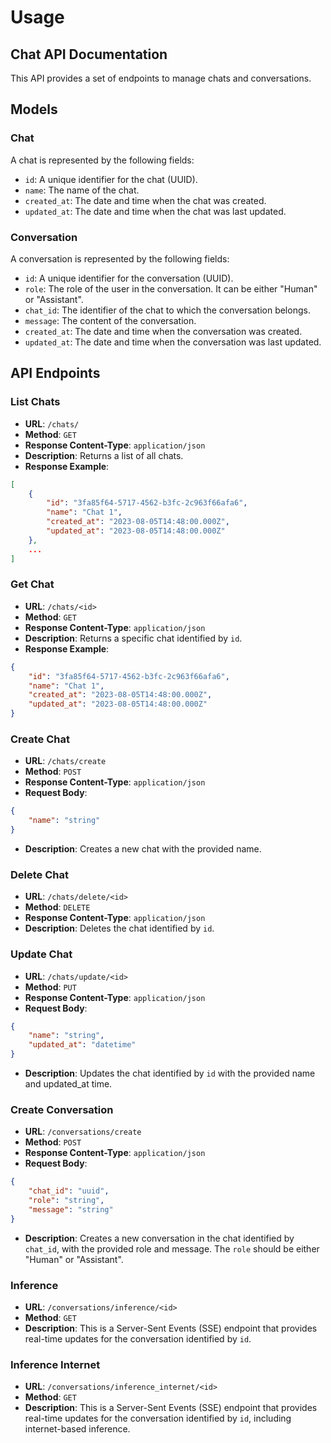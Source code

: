 # Usage


## Chat API Documentation

This API provides a set of endpoints to manage chats and conversations. 

## Models

### Chat

A chat is represented by the following fields:

- `id`: A unique identifier for the chat (UUID).
- `name`: The name of the chat.
- `created_at`: The date and time when the chat was created.
- `updated_at`: The date and time when the chat was last updated.

### Conversation

A conversation is represented by the following fields:

- `id`: A unique identifier for the conversation (UUID).
- `role`: The role of the user in the conversation. It can be either "Human" or "Assistant".
- `chat_id`: The identifier of the chat to which the conversation belongs.
- `message`: The content of the conversation.
- `created_at`: The date and time when the conversation was created.
- `updated_at`: The date and time when the conversation was last updated.

## API Endpoints

### List Chats

- **URL**: `/chats/`
- **Method**: `GET`
- **Response Content-Type**: `application/json`
- **Description**: Returns a list of all chats.
- **Response Example**:

```json
[
    {
        "id": "3fa85f64-5717-4562-b3fc-2c963f66afa6",
        "name": "Chat 1",
        "created_at": "2023-08-05T14:48:00.000Z",
        "updated_at": "2023-08-05T14:48:00.000Z"
    },
    ...
]
```

### Get Chat

- **URL**: `/chats/<id>`
- **Method**: `GET`
- **Response Content-Type**: `application/json`
- **Description**: Returns a specific chat identified by `id`.
- **Response Example**:

```json
{
    "id": "3fa85f64-5717-4562-b3fc-2c963f66afa6",
    "name": "Chat 1",
    "created_at": "2023-08-05T14:48:00.000Z",
    "updated_at": "2023-08-05T14:48:00.000Z"
}
```

### Create Chat

- **URL**: `/chats/create`
- **Method**: `POST`
- **Response Content-Type**: `application/json`
- **Request Body**:

```json
{
    "name": "string"
}
```

- **Description**: Creates a new chat with the provided name.

### Delete Chat

- **URL**: `/chats/delete/<id>`
- **Method**: `DELETE`
- **Response Content-Type**: `application/json`
- **Description**: Deletes the chat identified by `id`.

### Update Chat

- **URL**: `/chats/update/<id>`
- **Method**: `PUT`
- **Response Content-Type**: `application/json`
- **Request Body**:

```json
{
    "name": "string",
    "updated_at": "datetime"
}
```

- **Description**: Updates the chat identified by `id` with the provided name and updated_at time.

### Create Conversation

- **URL**: `/conversations/create`
- **Method**: `POST`
- **Response Content-Type**: `application/json`
- **Request Body**:

```json
{
    "chat_id": "uuid",
    "role": "string",
    "message": "string"
}
```

- **Description**: Creates a new conversation in the chat identified by `chat_id`, with the provided role and message. The `role` should be either "Human" or "Assistant".

### Inference

- **URL**: `/conversations/inference/<id>`
- **Method**: `GET`
- **Description**: This is a Server-Sent Events (SSE) endpoint that provides real-time updates for the conversation identified by `id`.

### Inference Internet

- **URL**: `/conversations/inference_internet/<id>`
- **Method**: `GET`
- **Description**: This is a Server-Sent Events (SSE) endpoint that provides real-time updates for the conversation identified by `id`, including internet-based inference.
